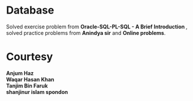 # Database
Solved exercise problem from <b>Oracle-SQL-PL-SQL - A Brief Introduction </b> , solved practice problems from <b> Anindya sir</b> and <b> Online problems</b>. <br>
# Courtesy
<b> Anjum Haz</b><br>
<b> Waqar Hasan Khan</b><br>
<b> Tanjim Bin Faruk </b> <br>
<b> shanjinur islam spondon </b> <br>
